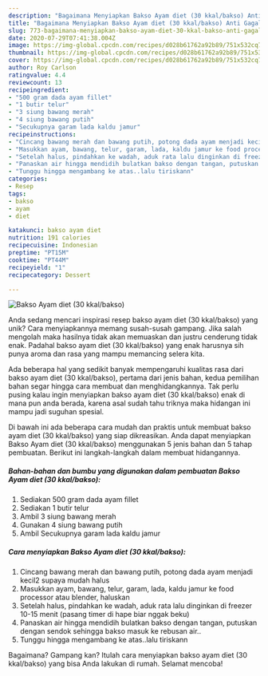 ```yaml
---
description: "Bagaimana Menyiapkan Bakso Ayam diet (30 kkal/bakso) Anti Gagal"
title: "Bagaimana Menyiapkan Bakso Ayam diet (30 kkal/bakso) Anti Gagal"
slug: 773-bagaimana-menyiapkan-bakso-ayam-diet-30-kkal-bakso-anti-gagal
date: 2020-07-29T07:41:38.004Z
image: https://img-global.cpcdn.com/recipes/d028b61762a92b89/751x532cq70/bakso-ayam-diet-30-kkalbakso-foto-resep-utama.jpg
thumbnail: https://img-global.cpcdn.com/recipes/d028b61762a92b89/751x532cq70/bakso-ayam-diet-30-kkalbakso-foto-resep-utama.jpg
cover: https://img-global.cpcdn.com/recipes/d028b61762a92b89/751x532cq70/bakso-ayam-diet-30-kkalbakso-foto-resep-utama.jpg
author: Roy Carlson
ratingvalue: 4.4
reviewcount: 13
recipeingredient:
- "500 gram dada ayam fillet"
- "1 butir telur"
- "3 siung bawang merah"
- "4 siung bawang putih"
- "Secukupnya garam lada kaldu jamur"
recipeinstructions:
- "Cincang bawang merah dan bawang putih, potong dada ayam menjadi kecil2 supaya mudah halus"
- "Masukkan ayam, bawang, telur, garam, lada, kaldu jamur ke food processor atau blender, haluskan"
- "Setelah halus, pindahkan ke wadah, aduk rata lalu dinginkan di freezer 10-15 menit (pasang timer di hape biar nggak beku)"
- "Panaskan air hingga mendidih bulatkan bakso dengan tangan, putuskan dengan sendok sehingga bakso masuk ke rebusan air.."
- "Tunggu hingga mengambang ke atas..lalu tiriskann"
categories:
- Resep
tags:
- bakso
- ayam
- diet

katakunci: bakso ayam diet 
nutrition: 191 calories
recipecuisine: Indonesian
preptime: "PT15M"
cooktime: "PT44M"
recipeyield: "1"
recipecategory: Dessert

---
```



![Bakso Ayam diet (30 kkal/bakso)](https://img-global.cpcdn.com/recipes/d028b61762a92b89/751x532cq70/bakso-ayam-diet-30-kkalbakso-foto-resep-utama.jpg)

Anda sedang mencari inspirasi resep bakso ayam diet (30 kkal/bakso) yang unik? Cara menyiapkannya memang susah-susah gampang. Jika salah mengolah maka hasilnya tidak akan memuaskan dan justru cenderung tidak enak. Padahal bakso ayam diet (30 kkal/bakso) yang enak harusnya sih punya aroma dan rasa yang mampu memancing selera kita.



Ada beberapa hal yang sedikit banyak mempengaruhi kualitas rasa dari bakso ayam diet (30 kkal/bakso), pertama dari jenis bahan, kedua pemilihan bahan segar hingga cara membuat dan menghidangkannya. Tak perlu pusing kalau ingin menyiapkan bakso ayam diet (30 kkal/bakso) enak di mana pun anda berada, karena asal sudah tahu triknya maka hidangan ini mampu jadi suguhan spesial.


Di bawah ini ada beberapa cara mudah dan praktis untuk membuat bakso ayam diet (30 kkal/bakso) yang siap dikreasikan. Anda dapat menyiapkan Bakso Ayam diet (30 kkal/bakso) menggunakan 5 jenis bahan dan 5 tahap pembuatan. Berikut ini langkah-langkah dalam membuat hidangannya.

<!--inarticleads1-->

##### Bahan-bahan dan bumbu yang digunakan dalam pembuatan Bakso Ayam diet (30 kkal/bakso):

1. Sediakan 500 gram dada ayam fillet
1. Sediakan 1 butir telur
1. Ambil 3 siung bawang merah
1. Gunakan 4 siung bawang putih
1. Ambil Secukupnya garam lada kaldu jamur




<!--inarticleads2-->

##### Cara menyiapkan Bakso Ayam diet (30 kkal/bakso):

1. Cincang bawang merah dan bawang putih, potong dada ayam menjadi kecil2 supaya mudah halus
1. Masukkan ayam, bawang, telur, garam, lada, kaldu jamur ke food processor atau blender, haluskan
1. Setelah halus, pindahkan ke wadah, aduk rata lalu dinginkan di freezer 10-15 menit (pasang timer di hape biar nggak beku)
1. Panaskan air hingga mendidih bulatkan bakso dengan tangan, putuskan dengan sendok sehingga bakso masuk ke rebusan air..
1. Tunggu hingga mengambang ke atas..lalu tiriskann




Bagaimana? Gampang kan? Itulah cara menyiapkan bakso ayam diet (30 kkal/bakso) yang bisa Anda lakukan di rumah. Selamat mencoba!
